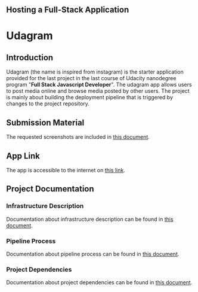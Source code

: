 Hosting a Full-Stack Application
-

# Udagram

## Introduction

Udagram (the name is inspired from instagram) is the starter application provided for the last project in the last
course of
Udacity nanodegree program "**Full Stack Javascript Developer**".
The udagram app allows users to post media online and browse media posted by other users. The project is mainly about
building the deployment pipeline that is triggered by changes to the project repository.

## Submission Material

The requested screenshots are included
in [this document](udagram/documentation/markdown/Submission%20Screenshots.md).

## App Link

The app is accessible to the internet on [this link](http://rynartisan-udacity-001.s3-website-us-east-1.amazonaws.com).

## Project Documentation

### Infrastructure Description

Documentation about infrastructure description can be found
in [this document](udagram/documentation/markdown/Infrastructure%20Description.md).

### Pipeline Process

Documentation about pipeline process can be found
in [this document](udagram/documentation/markdown/Pipeline%20Process.md).

### Project Dependencies

Documentation about project dependencies can be found
in [this document](udagram/documentation/markdown/Project%20Dependencies.md).